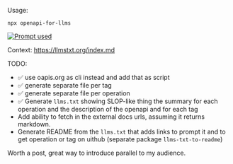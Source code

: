 Usage:

```
npx openapi-for-llms
```

[![Prompt used](https://b.lmpify.com/Prompt_used)](https://letmeprompt.com/rules-httpsuithu-3bvkpn0)

Context:
https://llmstxt.org/index.md

TODO:

- ✅ use oapis.org as cli instead and add that as script
- ✅ generate separate file per tag
- ✅ generate separate file per operation
- ✅ Generate `llms.txt` showing SLOP-like thing the summary for each operation and the description of the openapi and for each tag
- Add ability to fetch in the external docs urls, assuming it returns markdown.
- Generate README from the `llms.txt` that adds links to prompt it and to get operation or tag on uithub (separate package `llms-txt-to-readme`)

Worth a post, great way to introduce parallel to my audience.
